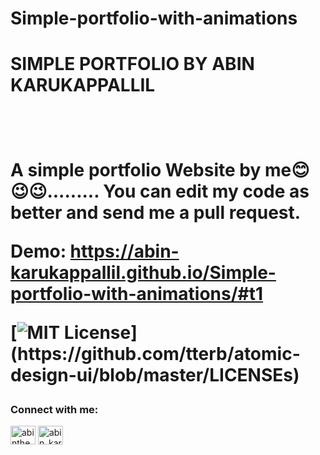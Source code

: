 # Simple-portfolio-with-animations

<h1>SIMPLE PORTFOLIO BY ABIN KARUKAPPALLIL<h1>
  <br>
  
A simple portfolio Website by me😊😉😉.........
You can edit my code as better and send me a pull request.


Demo: https://abin-karukappallil.github.io/Simple-portfolio-with-animations/#t1
  
  
  
[![MIT License](https://img.shields.io/apm/l/atomic-design-ui.svg?)](https://github.com/tterb/atomic-design-ui/blob/master/LICENSEs)
<h3 align="left">Connect with me:</h3>
<p align="left">
<a href="https://twitter.com/abinthehecker" target="blank"><img align="center" src="https://raw.githubusercontent.com/rahuldkjain/github-profile-readme-generator/master/src/images/icons/Social/twitter.svg" alt="abinthehecker" height="30" width="40" /></a>
<a href="https://www.instagram.com/abin_karukappallil/" target="blank"><img align="center" src="https://raw.githubusercontent.com/rahuldkjain/github-profile-readme-generator/master/src/images/icons/Social/instagram.svg" alt="abin_karukappallil" height="30" width="40" /></a>
</p>
    
